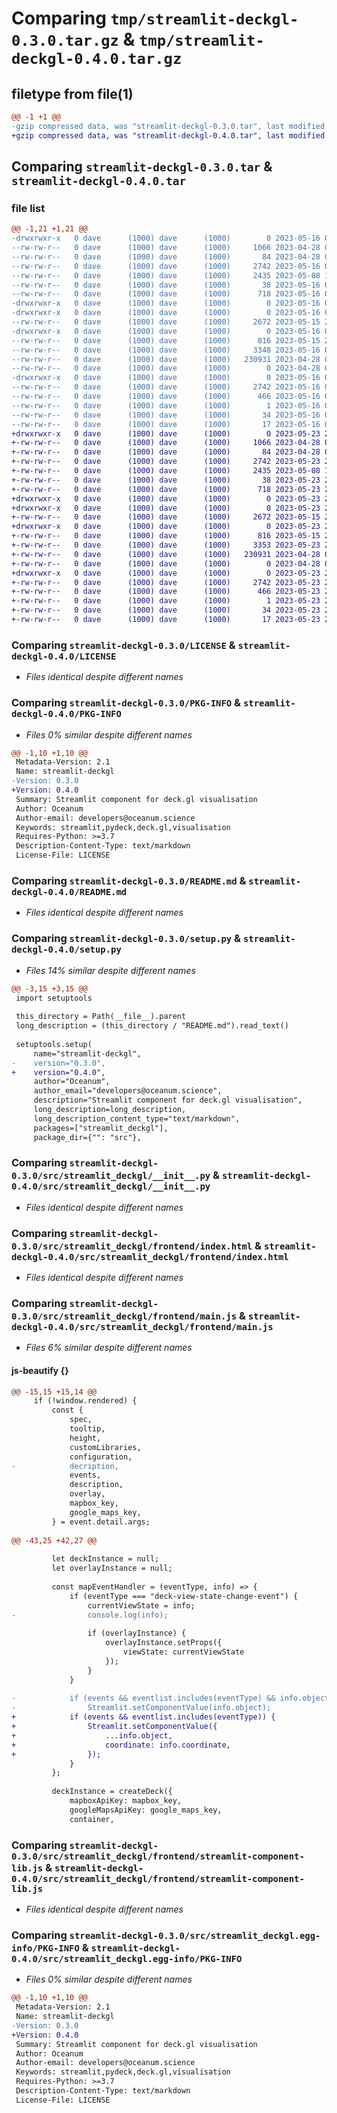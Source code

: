 # Comparing `tmp/streamlit-deckgl-0.3.0.tar.gz` & `tmp/streamlit-deckgl-0.4.0.tar.gz`

## filetype from file(1)

```diff
@@ -1 +1 @@
-gzip compressed data, was "streamlit-deckgl-0.3.0.tar", last modified: Tue May 16 00:07:39 2023, max compression
+gzip compressed data, was "streamlit-deckgl-0.4.0.tar", last modified: Tue May 23 21:10:03 2023, max compression
```

## Comparing `streamlit-deckgl-0.3.0.tar` & `streamlit-deckgl-0.4.0.tar`

### file list

```diff
@@ -1,21 +1,21 @@
-drwxrwxr-x   0 dave      (1000) dave      (1000)        0 2023-05-16 00:07:39.342717 streamlit-deckgl-0.3.0/
--rw-rw-r--   0 dave      (1000) dave      (1000)     1066 2023-04-28 00:01:01.000000 streamlit-deckgl-0.3.0/LICENSE
--rw-rw-r--   0 dave      (1000) dave      (1000)       84 2023-04-28 00:01:01.000000 streamlit-deckgl-0.3.0/MANIFEST.in
--rw-rw-r--   0 dave      (1000) dave      (1000)     2742 2023-05-16 00:07:39.342717 streamlit-deckgl-0.3.0/PKG-INFO
--rw-rw-r--   0 dave      (1000) dave      (1000)     2435 2023-05-08 19:47:36.000000 streamlit-deckgl-0.3.0/README.md
--rw-rw-r--   0 dave      (1000) dave      (1000)       38 2023-05-16 00:07:39.342717 streamlit-deckgl-0.3.0/setup.cfg
--rw-rw-r--   0 dave      (1000) dave      (1000)      718 2023-05-16 00:03:31.000000 streamlit-deckgl-0.3.0/setup.py
-drwxrwxr-x   0 dave      (1000) dave      (1000)        0 2023-05-16 00:07:39.338717 streamlit-deckgl-0.3.0/src/
-drwxrwxr-x   0 dave      (1000) dave      (1000)        0 2023-05-16 00:07:39.338717 streamlit-deckgl-0.3.0/src/streamlit_deckgl/
--rw-rw-r--   0 dave      (1000) dave      (1000)     2672 2023-05-15 20:40:20.000000 streamlit-deckgl-0.3.0/src/streamlit_deckgl/__init__.py
-drwxrwxr-x   0 dave      (1000) dave      (1000)        0 2023-05-16 00:07:39.342717 streamlit-deckgl-0.3.0/src/streamlit_deckgl/frontend/
--rw-rw-r--   0 dave      (1000) dave      (1000)      816 2023-05-15 23:58:43.000000 streamlit-deckgl-0.3.0/src/streamlit_deckgl/frontend/index.html
--rw-rw-r--   0 dave      (1000) dave      (1000)     3348 2023-05-16 00:01:14.000000 streamlit-deckgl-0.3.0/src/streamlit_deckgl/frontend/main.js
--rw-rw-r--   0 dave      (1000) dave      (1000)   230931 2023-04-28 00:01:01.000000 streamlit-deckgl-0.3.0/src/streamlit_deckgl/frontend/streamlit-component-lib.js
--rw-rw-r--   0 dave      (1000) dave      (1000)        0 2023-04-28 00:01:01.000000 streamlit-deckgl-0.3.0/src/streamlit_deckgl/frontend/style.css
-drwxrwxr-x   0 dave      (1000) dave      (1000)        0 2023-05-16 00:07:39.342717 streamlit-deckgl-0.3.0/src/streamlit_deckgl.egg-info/
--rw-rw-r--   0 dave      (1000) dave      (1000)     2742 2023-05-16 00:07:38.000000 streamlit-deckgl-0.3.0/src/streamlit_deckgl.egg-info/PKG-INFO
--rw-rw-r--   0 dave      (1000) dave      (1000)      466 2023-05-16 00:07:39.000000 streamlit-deckgl-0.3.0/src/streamlit_deckgl.egg-info/SOURCES.txt
--rw-rw-r--   0 dave      (1000) dave      (1000)        1 2023-05-16 00:07:38.000000 streamlit-deckgl-0.3.0/src/streamlit_deckgl.egg-info/dependency_links.txt
--rw-rw-r--   0 dave      (1000) dave      (1000)       34 2023-05-16 00:07:38.000000 streamlit-deckgl-0.3.0/src/streamlit_deckgl.egg-info/requires.txt
--rw-rw-r--   0 dave      (1000) dave      (1000)       17 2023-05-16 00:07:38.000000 streamlit-deckgl-0.3.0/src/streamlit_deckgl.egg-info/top_level.txt
+drwxrwxr-x   0 dave      (1000) dave      (1000)        0 2023-05-23 21:10:03.964684 streamlit-deckgl-0.4.0/
+-rw-rw-r--   0 dave      (1000) dave      (1000)     1066 2023-04-28 00:01:01.000000 streamlit-deckgl-0.4.0/LICENSE
+-rw-rw-r--   0 dave      (1000) dave      (1000)       84 2023-04-28 00:01:01.000000 streamlit-deckgl-0.4.0/MANIFEST.in
+-rw-rw-r--   0 dave      (1000) dave      (1000)     2742 2023-05-23 21:10:03.964684 streamlit-deckgl-0.4.0/PKG-INFO
+-rw-rw-r--   0 dave      (1000) dave      (1000)     2435 2023-05-08 19:47:36.000000 streamlit-deckgl-0.4.0/README.md
+-rw-rw-r--   0 dave      (1000) dave      (1000)       38 2023-05-23 21:10:03.964684 streamlit-deckgl-0.4.0/setup.cfg
+-rw-rw-r--   0 dave      (1000) dave      (1000)      718 2023-05-23 21:06:07.000000 streamlit-deckgl-0.4.0/setup.py
+drwxrwxr-x   0 dave      (1000) dave      (1000)        0 2023-05-23 21:10:03.960684 streamlit-deckgl-0.4.0/src/
+drwxrwxr-x   0 dave      (1000) dave      (1000)        0 2023-05-23 21:10:03.960684 streamlit-deckgl-0.4.0/src/streamlit_deckgl/
+-rw-rw-r--   0 dave      (1000) dave      (1000)     2672 2023-05-15 20:40:20.000000 streamlit-deckgl-0.4.0/src/streamlit_deckgl/__init__.py
+drwxrwxr-x   0 dave      (1000) dave      (1000)        0 2023-05-23 21:10:03.964684 streamlit-deckgl-0.4.0/src/streamlit_deckgl/frontend/
+-rw-rw-r--   0 dave      (1000) dave      (1000)      816 2023-05-15 23:58:43.000000 streamlit-deckgl-0.4.0/src/streamlit_deckgl/frontend/index.html
+-rw-rw-r--   0 dave      (1000) dave      (1000)     3353 2023-05-23 21:08:27.000000 streamlit-deckgl-0.4.0/src/streamlit_deckgl/frontend/main.js
+-rw-rw-r--   0 dave      (1000) dave      (1000)   230931 2023-04-28 00:01:01.000000 streamlit-deckgl-0.4.0/src/streamlit_deckgl/frontend/streamlit-component-lib.js
+-rw-rw-r--   0 dave      (1000) dave      (1000)        0 2023-04-28 00:01:01.000000 streamlit-deckgl-0.4.0/src/streamlit_deckgl/frontend/style.css
+drwxrwxr-x   0 dave      (1000) dave      (1000)        0 2023-05-23 21:10:03.960684 streamlit-deckgl-0.4.0/src/streamlit_deckgl.egg-info/
+-rw-rw-r--   0 dave      (1000) dave      (1000)     2742 2023-05-23 21:10:03.000000 streamlit-deckgl-0.4.0/src/streamlit_deckgl.egg-info/PKG-INFO
+-rw-rw-r--   0 dave      (1000) dave      (1000)      466 2023-05-23 21:10:03.000000 streamlit-deckgl-0.4.0/src/streamlit_deckgl.egg-info/SOURCES.txt
+-rw-rw-r--   0 dave      (1000) dave      (1000)        1 2023-05-23 21:10:03.000000 streamlit-deckgl-0.4.0/src/streamlit_deckgl.egg-info/dependency_links.txt
+-rw-rw-r--   0 dave      (1000) dave      (1000)       34 2023-05-23 21:10:03.000000 streamlit-deckgl-0.4.0/src/streamlit_deckgl.egg-info/requires.txt
+-rw-rw-r--   0 dave      (1000) dave      (1000)       17 2023-05-23 21:10:03.000000 streamlit-deckgl-0.4.0/src/streamlit_deckgl.egg-info/top_level.txt
```

### Comparing `streamlit-deckgl-0.3.0/LICENSE` & `streamlit-deckgl-0.4.0/LICENSE`

 * *Files identical despite different names*

### Comparing `streamlit-deckgl-0.3.0/PKG-INFO` & `streamlit-deckgl-0.4.0/PKG-INFO`

 * *Files 0% similar despite different names*

```diff
@@ -1,10 +1,10 @@
 Metadata-Version: 2.1
 Name: streamlit-deckgl
-Version: 0.3.0
+Version: 0.4.0
 Summary: Streamlit component for deck.gl visualisation
 Author: Oceanum
 Author-email: developers@oceanum.science
 Keywords: streamlit,pydeck,deck.gl,visualisation
 Requires-Python: >=3.7
 Description-Content-Type: text/markdown
 License-File: LICENSE
```

### Comparing `streamlit-deckgl-0.3.0/README.md` & `streamlit-deckgl-0.4.0/README.md`

 * *Files identical despite different names*

### Comparing `streamlit-deckgl-0.3.0/setup.py` & `streamlit-deckgl-0.4.0/setup.py`

 * *Files 14% similar despite different names*

```diff
@@ -3,15 +3,15 @@
 import setuptools
 
 this_directory = Path(__file__).parent
 long_description = (this_directory / "README.md").read_text()
 
 setuptools.setup(
     name="streamlit-deckgl",
-    version="0.3.0",
+    version="0.4.0",
     author="Oceanum",
     author_email="developers@oceanum.science",
     description="Streamlit component for deck.gl visualisation",
     long_description=long_description,
     long_description_content_type="text/markdown",
     packages=["streamlit_deckgl"],
     package_dir={"": "src"},
```

### Comparing `streamlit-deckgl-0.3.0/src/streamlit_deckgl/__init__.py` & `streamlit-deckgl-0.4.0/src/streamlit_deckgl/__init__.py`

 * *Files identical despite different names*

### Comparing `streamlit-deckgl-0.3.0/src/streamlit_deckgl/frontend/index.html` & `streamlit-deckgl-0.4.0/src/streamlit_deckgl/frontend/index.html`

 * *Files identical despite different names*

### Comparing `streamlit-deckgl-0.3.0/src/streamlit_deckgl/frontend/main.js` & `streamlit-deckgl-0.4.0/src/streamlit_deckgl/frontend/main.js`

 * *Files 6% similar despite different names*

#### js-beautify {}

```diff
@@ -15,15 +15,14 @@
     if (!window.rendered) {
         const {
             spec,
             tooltip,
             height,
             customLibraries,
             configuration,
-            decription,
             events,
             description,
             overlay,
             mapbox_key,
             google_maps_key,
         } = event.detail.args;
 
@@ -43,25 +42,27 @@
 
         let deckInstance = null;
         let overlayInstance = null;
 
         const mapEventHandler = (eventType, info) => {
             if (eventType === "deck-view-state-change-event") {
                 currentViewState = info;
-                console.log(info);
 
                 if (overlayInstance) {
                     overlayInstance.setProps({
                         viewState: currentViewState
                     });
                 }
             }
 
-            if (events && eventlist.includes(eventType) && info.object) {
-                Streamlit.setComponentValue(info.object);
+            if (events && eventlist.includes(eventType)) {
+                Streamlit.setComponentValue({
+                    ...info.object,
+                    coordinate: info.coordinate,
+                });
             }
         };
 
         deckInstance = createDeck({
             mapboxApiKey: mapbox_key,
             googleMapsApiKey: google_maps_key,
             container,
```

### Comparing `streamlit-deckgl-0.3.0/src/streamlit_deckgl/frontend/streamlit-component-lib.js` & `streamlit-deckgl-0.4.0/src/streamlit_deckgl/frontend/streamlit-component-lib.js`

 * *Files identical despite different names*

### Comparing `streamlit-deckgl-0.3.0/src/streamlit_deckgl.egg-info/PKG-INFO` & `streamlit-deckgl-0.4.0/src/streamlit_deckgl.egg-info/PKG-INFO`

 * *Files 0% similar despite different names*

```diff
@@ -1,10 +1,10 @@
 Metadata-Version: 2.1
 Name: streamlit-deckgl
-Version: 0.3.0
+Version: 0.4.0
 Summary: Streamlit component for deck.gl visualisation
 Author: Oceanum
 Author-email: developers@oceanum.science
 Keywords: streamlit,pydeck,deck.gl,visualisation
 Requires-Python: >=3.7
 Description-Content-Type: text/markdown
 License-File: LICENSE
```

